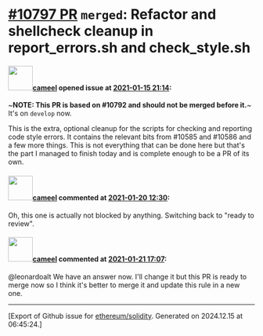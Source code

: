# [\#10797 PR](https://github.com/ethereum/solidity/pull/10797) `merged`: Refactor and shellcheck cleanup in report_errors.sh and check_style.sh

#### <img src="https://avatars.githubusercontent.com/u/137030?v=4" width="50">[cameel](https://github.com/cameel) opened issue at [2021-01-15 21:14](https://github.com/ethereum/solidity/pull/10797):

~**NOTE: This PR is based on #10792 and should not be merged before it.**~ It's on `develop` now.

This is the extra, optional cleanup for the scripts for checking and reporting code style errors. It contains the relevant bits from #10585 and #10586 and a few more things. This is not everything that can be done here but that's the part I managed to finish today and is complete enough to be a PR of its own.

#### <img src="https://avatars.githubusercontent.com/u/137030?v=4" width="50">[cameel](https://github.com/cameel) commented at [2021-01-20 12:30](https://github.com/ethereum/solidity/pull/10797#issuecomment-763574951):

Oh, this one is actually not blocked by anything. Switching back to "ready to review".

#### <img src="https://avatars.githubusercontent.com/u/137030?v=4" width="50">[cameel](https://github.com/cameel) commented at [2021-01-21 17:07](https://github.com/ethereum/solidity/pull/10797#issuecomment-764798219):

@leonardoalt We have an answer now. I'll change it but this PR is ready to merge now so I think it's better to merge it and update this rule in a new one.


-------------------------------------------------------------------------------



[Export of Github issue for [ethereum/solidity](https://github.com/ethereum/solidity). Generated on 2024.12.15 at 06:45:24.]
